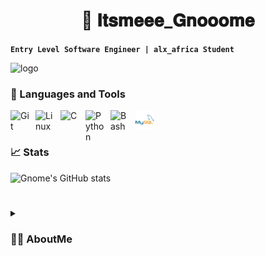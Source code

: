 <h1 align="center">👋 𝐈𝐭𝐬𝐦𝐞𝐞𝐞_𝐆𝐧𝐨𝐨𝐨𝐦𝐞</h1>

**`Entry Level Software Engineer | alx_africa Student`**

![logo](https://i.pinimg.com/originals/ca/26/2e/ca262e0354eea311c41134c3e4bc3bc2.gif)

### 🔧 Languages and Tools

<img align="left" alt="Git" width="30px" style="padding-right:10px;" src="https://cdn.jsdelivr.net/gh/devicons/devicon/icons/git/git-original.svg" />
<img align="left" alt="Linux" width="30px" style="padding-right:10px;" src="https://cdn.jsdelivr.net/gh/devicons/devicon/icons/linux/linux-original.svg" />
<img align="left" alt="C" width="30px" style="padding-right:10px;" src="https://cdn.jsdelivr.net/gh/devicons/devicon/icons/c/c-plain.svg" />
<img align="left" alt="Python" width="30px" style="padding-right:10px;" src="https://cdn.jsdelivr.net/gh/devicons/devicon/icons/python/python-original.svg" />
<img align="left" alt="Bash" width="30px" style="padding-right:10px;" src="https://cdn.jsdelivr.net/gh/devicons/devicon/icons/bash/bash-original.svg" />
<img align="left" alt="Bash" width="30px" style="padding-right:10px;" src="https://raw.githubusercontent.com/devicons/devicon/master/icons/mysql/mysql-original-wordmark.svg" />

<br />

#

### 📈 Stats

![Gnome's GitHub stats](https://github-readme-stats.vercel.app/api?username=Gnomedebian&show_icons=true&theme=transparent)

<!-- ![GitHub Streak](https://streak-stats.demolab.com?user=Gnomedebian&theme=gruvbox&border_radius=4.5) -->

#

<details>
 <summary><h3>👨‍💻 AboutMe</h3></summary>
   I'm an entry-level software engineering student at alx_africa. Passionate about technology, I'm building a strong foundation in programming and eager to explore various aspects of software development. Through practical projects and collaboration with peers, I'm gaining valuable hands-on experience and industry insights. Excited to grow as a software engineer, I aim to contribute to innovative software solutions and pursue internships to further develop my skills and build a successful career in this field.
   
